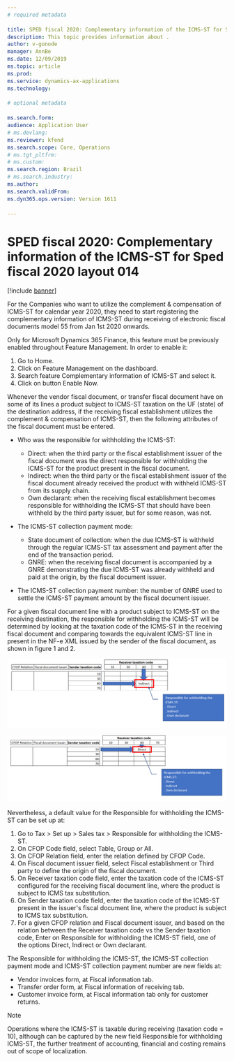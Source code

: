 ```yaml
---
# required metadata

title: SPED fiscal 2020: Complementary information of the ICMS-ST for Sped fiscal 2020 layout 014
description: This topic provides information about .
author: v-gonode
manager: AnnBe
ms.date: 12/09/2019
ms.topic: article
ms.prod: 
ms.service: dynamics-ax-applications
ms.technology: 

# optional metadata

ms.search.form:   
audience: Application User
# ms.devlang: 
ms.reviewer: kfend
ms.search.scope: Core, Operations
# ms.tgt_pltfrm: 
# ms.custom: 
ms.search.region: Brazil 
# ms.search.industry: 
ms.author: 
ms.search.validFrom: 
ms.dyn365.ops.version: Version 1611

---
```


# SPED fiscal 2020: Complementary information of the ICMS-ST for Sped fiscal 2020 layout 014

[!include [banner](../includes/banner.md)]


For the Companies who want to utilize the complement &amp; compensation of ICMS-ST for calendar year 2020, they need to start registering the complementary information of ICMS-ST during receiving of electronic fiscal documents model 55 from Jan 1st 2020 onwards.

Only for Microsoft Dynamics 365 Finance, this feature must be previously enabled throughout Feature Management. In order to enable it:

1. Go to Home.
2. Click on Feature Management on the dashboard.
3. Search feature Complementary information of ICMS-ST and select it.
4. Click on button Enable Now.


Whenever the vendor fiscal document, or transfer fiscal document have on some of its lines a product subject to ICMS-ST taxation on the UF (state) of the destination address, if the receiving fiscal establishment utilizes the complement &amp; compensation of ICMS-ST, then the following attributes of the fiscal document must be entered.

- Who was the responsible for withholding the ICMS-ST:
		
	- Direct: when the third party or the fiscal establishment issuer of the fiscal document was the direct responsible for withholding the ICMS-ST for the product present in the fiscal document.
	- Indirect: when the third party or the fiscal establishment issuer of the fiscal document already received the product with withheld ICMS-ST from its supply chain.
	- Own declarant: when the receiving fiscal establishment becomes responsible for withholding the ICMS-ST that should have been withheld by the third party issuer, but for some reason, was not.
	
- The ICMS-ST collection payment mode:
		
	- State document of collection: when the due ICMS-ST is withheld through the regular ICMS-ST tax assessment and payment after the end of the transaction period.
	- GNRE: when the receiving fiscal document is accompanied by a GNRE demonstrating the due ICMS-ST was already withheld and paid at the origin, by the fiscal document issuer.
	
- The ICMS-ST collection payment number: the number of GNRE used to settle the ICMS-ST payment amount by the fiscal document issuer.

For a given fiscal document line with a product subject to ICMS-ST on the receiving destination, the responsible for withholding the ICMS-ST will be determined by looking at the taxation code of the ICMS-ST in the receiving fiscal document and comparing towards the equivalent ICMS-ST line in present in the NF-e XML issued by the sender of the fiscal document, as shown in figure 1 and 2.

![GSTINs attached to a tax registration group](media/complementary-info-figure-01.PNG)

![GSTINs attached to a tax registration group](media/complementary-info-figure-02.PNG)

Nevertheless, a default value for the Responsible for withholding the ICMS-ST can be set up at:

1. Go to Tax &gt; Set up &gt; Sales tax &gt; Responsible for withholding the ICMS-ST.
2. On CFOP Code field, select Table, Group or All.
3. On CFOP Relation field, enter the relation defined by CFOP Code.
4. On Fiscal document issuer field, select Fiscal establishment or Third party to define the origin of the fiscal document.
5. On Receiver taxation code field, enter the taxation code of the ICMS-ST configured for the receiving fiscal document line, where the product is subject to ICMS tax substitution.
6. On Sender taxation code field, enter the taxation code of the ICMS-ST present in the issuer's fiscal document line, where the product is subject to ICMS tax substitution.
7. For a given CFOP relation and Fiscal document issuer, and based on the relation between the Receiver taxation code vs the Sender taxation code, Enter on Responsible for withholding the ICMS-ST field, one of the options Direct, Indirect or Own declarant.

The Responsible for withholding the ICMS-ST, the ICMS-ST collection payment mode and ICMS-ST collection payment number are new fields at:

- Vendor invoices form, at Fiscal information tab.
- Transfer order form, at Fiscal information of receiving tab.
- Customer invoice form, at Fiscal information tab only for customer returns.

> [!NOTE]
> Operations where the ICMS-ST is taxable during receiving (taxation code = 10), although can be captured by the new field Responsible for withholding ICMS-ST, the further treatment of accounting, financial and costing remains out of scope of localization.
